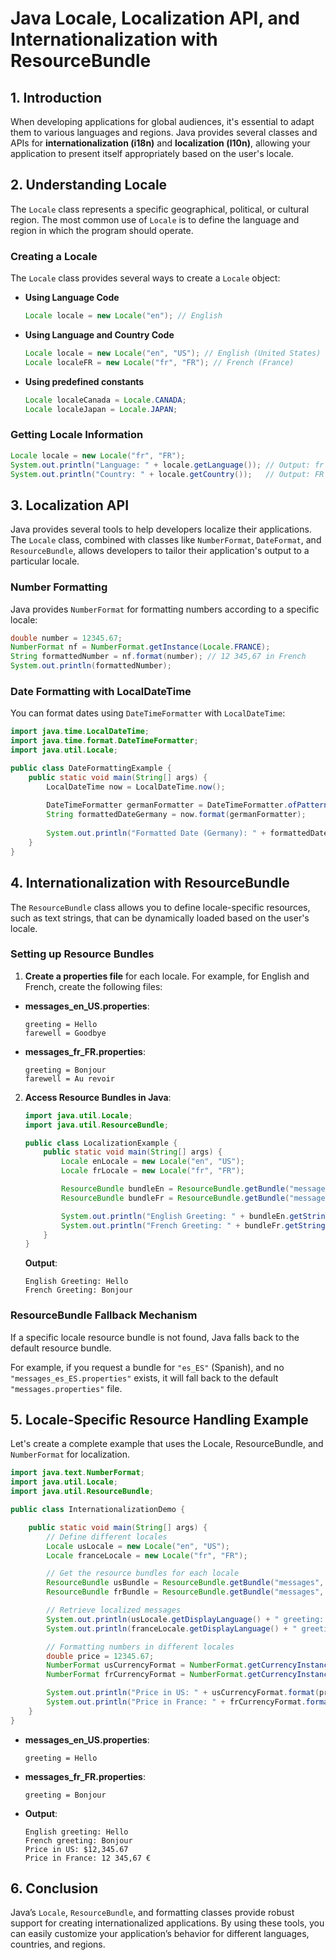 
# Java Locale, Localization API, and Internationalization with ResourceBundle

## 1. Introduction

When developing applications for global audiences, it's essential to adapt them to various languages and regions. Java provides several classes and APIs for **internationalization (i18n)** and **localization (l10n)**, allowing your application to present itself appropriately based on the user's locale.

## 2. Understanding Locale

The `Locale` class represents a specific geographical, political, or cultural region. The most common use of `Locale` is to define the language and region in which the program should operate.

### Creating a Locale

The `Locale` class provides several ways to create a `Locale` object:

- **Using Language Code**
    ```java
    Locale locale = new Locale("en"); // English
    ```

- **Using Language and Country Code**
    ```java
    Locale locale = new Locale("en", "US"); // English (United States)
    Locale localeFR = new Locale("fr", "FR"); // French (France)
    ```

- **Using predefined constants**
    ```java
    Locale localeCanada = Locale.CANADA;
    Locale localeJapan = Locale.JAPAN;
    ```

### Getting Locale Information

```java
Locale locale = new Locale("fr", "FR");
System.out.println("Language: " + locale.getLanguage()); // Output: fr
System.out.println("Country: " + locale.getCountry());   // Output: FR
```

## 3. Localization API

Java provides several tools to help developers localize their applications. The `Locale` class, combined with classes like `NumberFormat`, `DateFormat`, and `ResourceBundle`, allows developers to tailor their application's output to a particular locale.

### Number Formatting

Java provides `NumberFormat` for formatting numbers according to a specific locale:

```java
double number = 12345.67;
NumberFormat nf = NumberFormat.getInstance(Locale.FRANCE);
String formattedNumber = nf.format(number); // 12 345,67 in French
System.out.println(formattedNumber);
```

### Date Formatting with LocalDateTime

You can format dates using `DateTimeFormatter` with `LocalDateTime`:

```java
import java.time.LocalDateTime;
import java.time.format.DateTimeFormatter;
import java.util.Locale;

public class DateFormattingExample {
    public static void main(String[] args) {
        LocalDateTime now = LocalDateTime.now();
        
        DateTimeFormatter germanFormatter = DateTimeFormatter.ofPattern("dd MMMM yyyy, HH:mm", Locale.GERMANY);
        String formattedDateGermany = now.format(germanFormatter);
        
        System.out.println("Formatted Date (Germany): " + formattedDateGermany);
    }
}
```

## 4. Internationalization with ResourceBundle

The `ResourceBundle` class allows you to define locale-specific resources, such as text strings, that can be dynamically loaded based on the user's locale.

### Setting up Resource Bundles

1. **Create a properties file** for each locale. For example, for English and French, create the following files:

- **messages_en_US.properties**:
    ```properties
    greeting = Hello
    farewell = Goodbye
    ```

- **messages_fr_FR.properties**:
    ```properties
    greeting = Bonjour
    farewell = Au revoir
    ```

2. **Access Resource Bundles in Java**:
    ```java
    import java.util.Locale;
    import java.util.ResourceBundle;

    public class LocalizationExample {
        public static void main(String[] args) {
            Locale enLocale = new Locale("en", "US");
            Locale frLocale = new Locale("fr", "FR");

            ResourceBundle bundleEn = ResourceBundle.getBundle("messages", enLocale);
            ResourceBundle bundleFr = ResourceBundle.getBundle("messages", frLocale);

            System.out.println("English Greeting: " + bundleEn.getString("greeting"));
            System.out.println("French Greeting: " + bundleFr.getString("greeting"));
        }
    }
    ```

    **Output**:
    ```
    English Greeting: Hello
    French Greeting: Bonjour
    ```

### ResourceBundle Fallback Mechanism

If a specific locale resource bundle is not found, Java falls back to the default resource bundle.

For example, if you request a bundle for `"es_ES"` (Spanish), and no `"messages_es_ES.properties"` exists, it will fall back to the default `"messages.properties"` file.

## 5. Locale-Specific Resource Handling Example

Let's create a complete example that uses the Locale, ResourceBundle, and `NumberFormat` for localization.

```java
import java.text.NumberFormat;
import java.util.Locale;
import java.util.ResourceBundle;

public class InternationalizationDemo {

    public static void main(String[] args) {
        // Define different locales
        Locale usLocale = new Locale("en", "US");
        Locale franceLocale = new Locale("fr", "FR");

        // Get the resource bundles for each locale
        ResourceBundle usBundle = ResourceBundle.getBundle("messages", usLocale);
        ResourceBundle frBundle = ResourceBundle.getBundle("messages", franceLocale);

        // Retrieve localized messages
        System.out.println(usLocale.getDisplayLanguage() + " greeting: " + usBundle.getString("greeting"));
        System.out.println(franceLocale.getDisplayLanguage() + " greeting: " + frBundle.getString("greeting"));

        // Formatting numbers in different locales
        double price = 12345.67;
        NumberFormat usCurrencyFormat = NumberFormat.getCurrencyInstance(usLocale);
        NumberFormat frCurrencyFormat = NumberFormat.getCurrencyInstance(franceLocale);

        System.out.println("Price in US: " + usCurrencyFormat.format(price));
        System.out.println("Price in France: " + frCurrencyFormat.format(price));
    }
}
```

- **messages_en_US.properties**:
    ```properties
    greeting = Hello
    ```

- **messages_fr_FR.properties**:
    ```properties
    greeting = Bonjour
    ```

- **Output**:
    ```
    English greeting: Hello
    French greeting: Bonjour
    Price in US: $12,345.67
    Price in France: 12 345,67 €
    ```

## 6. Conclusion

Java’s `Locale`, `ResourceBundle`, and formatting classes provide robust support for creating internationalized applications. By using these tools, you can easily customize your application’s behavior for different languages, countries, and regions.
